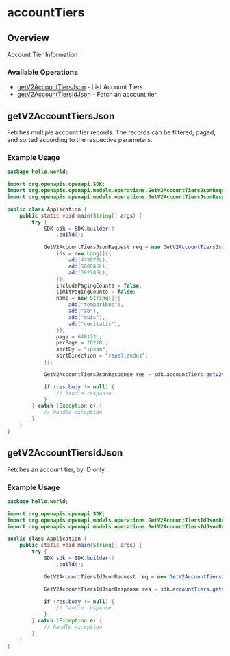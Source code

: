 # accountTiers

## Overview

Account Tier Information

### Available Operations

* [getV2AccountTiersJson](#getv2accounttiersjson) - List Account Tiers
* [getV2AccountTiersIdJson](#getv2accounttiersidjson) - Fetch an account tier

## getV2AccountTiersJson

Fetches multiple account tier records. The records can be filtered, paged, and sorted according to
the respective parameters.


### Example Usage

```java
package hello.world;

import org.openapis.openapi.SDK;
import org.openapis.openapi.models.operations.GetV2AccountTiersJsonRequest;
import org.openapis.openapi.models.operations.GetV2AccountTiersJsonResponse;

public class Application {
    public static void main(String[] args) {
        try {
            SDK sdk = SDK.builder()
                .build();

            GetV2AccountTiersJsonRequest req = new GetV2AccountTiersJsonRequest() {{
                ids = new Long[]{{
                    add(479977L),
                    add(568045L),
                    add(392785L),
                }};
                includePagingCounts = false;
                limitPagingCounts = false;
                name = new String[]{{
                    add("temporibus"),
                    add("ab"),
                    add("quis"),
                    add("veritatis"),
                }};
                page = 648172L;
                perPage = 20218L;
                sortBy = "ipsam";
                sortDirection = "repellendus";
            }};            

            GetV2AccountTiersJsonResponse res = sdk.accountTiers.getV2AccountTiersJson(req);

            if (res.body != null) {
                // handle response
            }
        } catch (Exception e) {
            // handle exception
        }
    }
}
```

## getV2AccountTiersIdJson

Fetches an account tier, by ID only.


### Example Usage

```java
package hello.world;

import org.openapis.openapi.SDK;
import org.openapis.openapi.models.operations.GetV2AccountTiersIdJsonRequest;
import org.openapis.openapi.models.operations.GetV2AccountTiersIdJsonResponse;

public class Application {
    public static void main(String[] args) {
        try {
            SDK sdk = SDK.builder()
                .build();

            GetV2AccountTiersIdJsonRequest req = new GetV2AccountTiersIdJsonRequest("sapiente");            

            GetV2AccountTiersIdJsonResponse res = sdk.accountTiers.getV2AccountTiersIdJson(req);

            if (res.body != null) {
                // handle response
            }
        } catch (Exception e) {
            // handle exception
        }
    }
}
```
